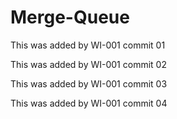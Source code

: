 # Merge-Queue

This was added by WI-001 commit 01

This was added by WI-001 commit 02

This was added by WI-001 commit 03

This was added by WI-001 commit 04
